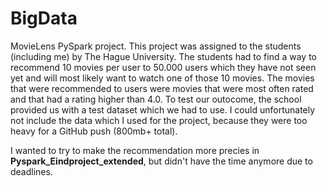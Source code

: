 # BigData

MovieLens PySpark project. This project was assigned to the students (including me) by The Hague University. The students had to find a way to recommend 10 movies per user to 50.000 users which they have not seen yet and will most likely want to watch one of those 10 movies. The movies that were recommended to users were movies that were most often rated and that had a rating higher than 4.0. To test our outocome, the school provided us with a test dataset which we had to use.
I could unfortunately not include the data which I used for the project, because they were too heavy for a GitHub push (800mb+ total).

I wanted to try to make the recommendation more precies in <b>Pyspark_Eindproject_extended</b>, but didn't have the time anymore due to deadlines.
